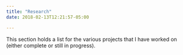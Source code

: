 ```yaml
---
title: "Research"
date: 2018-02-13T12:21:57-05:00

---
```


This section holds a list for the various projects that I have worked on (either complete or still in progress). 